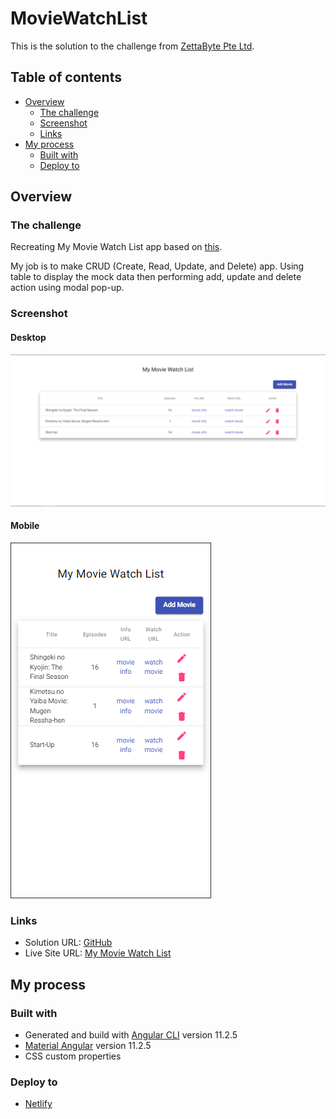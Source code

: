 # MovieWatchList

This is the solution to the challenge from [ZettaByte Pte Ltd](https://www.zettabyte.sg/).

## Table of contents

- [Overview](#overview)
  - [The challenge](#the-challenge)
  - [Screenshot](#screenshot)
  - [Links](#links)
- [My process](#my-process)
  - [Built with](#built-with)
  - [Deploy to](#deploy-to)

## Overview

### The challenge

Recreating My Movie Watch List app based on [this](https://my-movie-watch-list.vercel.app/).

My job is to make CRUD (Create, Read, Update, and Delete) app. Using table to display the mock data then
performing add, update and delete action using modal pop-up.

### Screenshot

#### Desktop

![](./screenshot/Desktop.PNG)

#### Mobile

![](./screenshot/Mobile.PNG)

### Links

- Solution URL: [GitHub](https://github.com/jojomanurung/MovieWatch-List)
- Live Site URL: [My Movie Watch List](https://my-moviewatch-list.netlify.app/)

## My process

### Built with

- Generated and build with [Angular CLI](https://github.com/angular/angular-cli) version 11.2.5
- [Material Angular](https://material.angular.io/) version 11.2.5
- CSS custom properties

### Deploy to

- [Netlify](https://netlify.com)
